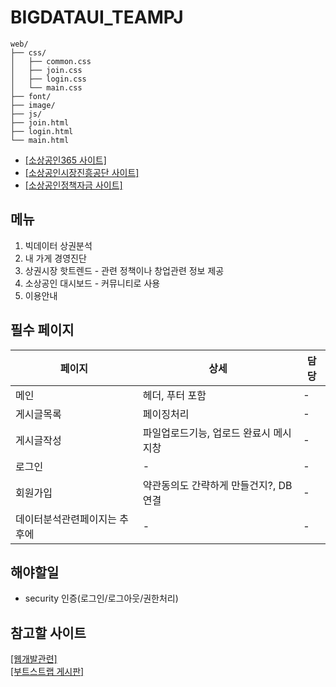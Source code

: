 # BIGDATAUI_TEAMPJ

```
web/
├── css/
│   ├── common.css
│   ├── join.css
│   ├── login.css
│   └── main.css
├── font/
├── image/
├── js/
├── join.html
├── login.html
└── main.html
```




- <a href="https://bigdata.sbiz.or.kr/#/" target="_blank">[소상공인365 사이트]</a>
- <a href="https://www.semas.or.kr/web/main/index.kmdc" target="_blank">[소상공인시장진흥공단 사이트]</a>  
- <a href="https://ols.semas.or.kr/ols/man/SMAN010M/page.do" target="_blank">[소상공인정책자금 사이트]</a>  

  
## 메뉴
1. 빅데이터 상권분석 
2. 내 가게 경영진단
3. 상권시장 핫트렌드 - 관련 정책이나 창업관련 정보 제공
4. 소상공인 대시보드 - 커뮤니티로 사용
5. 이용안내

## 필수 페이지
|페이지|상세|담당|
|-|-|-|
|메인|헤더, 푸터 포함|-|
|게시글목록|페이징처리|-|
|게시글작성|파일업로드기능, 업로드 완료시 메시지창|-|
|로그인|-|-|
|회원가입|약관동의도 간략하게 만들건지?, DB연결|-|
|데이터분석관련페이지는 추후에|-|-|

## 해야할일
- security 인증(로그인/로그아웃/권한처리)

## 참고할 사이트
<a href="https://seahippocampus.tistory.com/category/%EA%B0%9C%EB%B0%9C/%EC%9B%B9%20%EA%B0%9C%EB%B0%9C">[웹개발관련]</a>  
<a href="https://hnev.tistory.com/category/Spring%20Boot/%EA%B2%8C%EC%8B%9C%ED%8C%90%20%EB%A7%8C%EB%93%A4%EA%B8%B0">[부트스트랩 게시판]</a>

